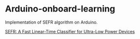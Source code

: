 # Arduino-onboard-learning
Implementation of SEFR algorithm on Arduino.

[SEFR: A Fast Linear-Time Classifier for Ultra-Low Power Devices](https://arxiv.org/abs/2006.04620)
